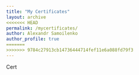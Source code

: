 ```yaml
--- 
title: "My Certificates"
layout: archive
<<<<<<< HEAD
permalink: /mycertificates/
author: Alexandr Samoilenko 
author_profile: true
=======
>>>>>>> 9784c27913cb14736444714fef11e6a088fd79f3
---
```

Cert
